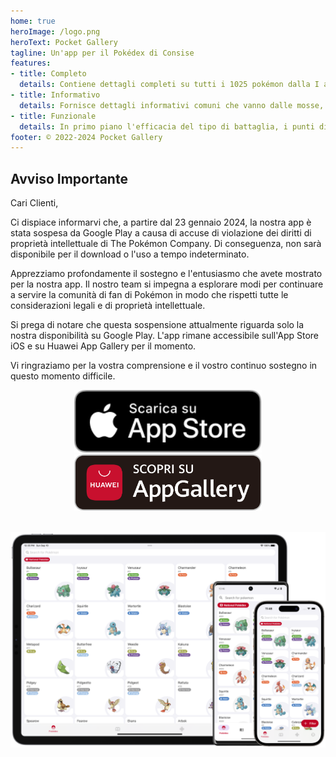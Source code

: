 ```yaml
---
home: true
heroImage: /logo.png
heroText: Pocket Gallery
tagline: Un'app per il Pokédex di Consise
features:
- title: Completo
  details: Contiene dettagli completi su tutti i 1025 pokémon dalla I alla IX generazione.
- title: Informativo
  details: Fornisce dettagli informativi comuni che vanno dalle mosse, alle abilità, agli oggetti, alle condizioni atmosferiche, ai territori e alle condizioni di stato.
- title: Funzionale
  details: In primo piano l'efficacia del tipo di battaglia, i punti di vincolo e i calcolatori di stato.
footer: © 2022-2024 Pocket Gallery
---
```


## Avviso Importante

Cari Clienti,

Ci dispiace informarvi che, a partire dal 23 gennaio 2024, la nostra app è stata sospesa da Google Play a causa di accuse di violazione dei diritti di proprietà intellettuale di The Pokémon Company. Di conseguenza, non sarà disponibile per il download o l'uso a tempo indeterminato.

Apprezziamo profondamente il sostegno e l'entusiasmo che avete mostrato per la nostra app. Il nostro team si impegna a esplorare modi per continuare a servire la comunità di fan di Pokémon in modo che rispetti tutte le considerazioni legali e di proprietà intellettuale.

Si prega di notare che questa sospensione attualmente riguarda solo la nostra disponibilità su Google Play. L'app rimane accessibile sull'App Store iOS e su Huawei App Gallery per il momento.

Vi ringraziamo per la vostra comprensione e il vostro continuo sostegno in questo momento difficile.

<a href="https://apps.apple.com/us/app/pocket-gallery-app/id6464266038">
<div align="center">
<img src="../.vuepress/public/app-store-badge-it.svg" alt="hero" style="width: 300px;"/>
</div>
</a>

<!-- <a href="https://play.google.com/store/apps/details?id=com.eurekaffeine.pokedex">
<div align="center">
<img src="../.vuepress/public/google-play-badge-it.png" alt="hero" style="width: 300px;"/>
</div>
</a> -->

<a href="https://url.cloud.huawei.com/nlFEFYg8Cc?shareTo=qrcode">
<div align="center">
<img src="../.vuepress/public/app-gallery-badge-it.png" alt="hero" style="width: 300px;"/>
</div>
</a>

\
![hero](../.vuepress/public/hero.png)